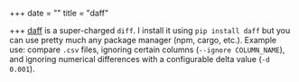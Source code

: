 +++
date = ""
title = "daff"

+++
[daff](https://github.com/paulfitz/daff) is a super-charged `diff`. I install it using `pip install daff` but you can use pretty much any package manager (npm, cargo, etc.). Example use: compare `.csv` files, ignoring certain columns (`--ignore COLUMN_NAME`), and ignoring numerical differences with a configurable delta value (`-d 0.001`).